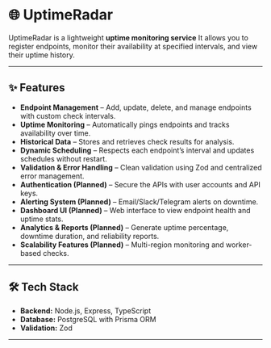 # 🌐 UptimeRadar

UptimeRadar is a lightweight **uptime monitoring service** 
It allows you to register endpoints, monitor their availability at specified intervals, and view their uptime history.

---

## ✨ Features

- **Endpoint Management** – Add, update, delete, and manage endpoints with custom check intervals.  
- **Uptime Monitoring** – Automatically pings endpoints and tracks availability over time.  
- **Historical Data** – Stores and retrieves check results for analysis.  
- **Dynamic Scheduling** – Respects each endpoint’s interval and updates schedules without restart.  
- **Validation & Error Handling** – Clean validation using Zod and centralized error management.  
- **Authentication (Planned)** – Secure the APIs with user accounts and API keys.  
- **Alerting System (Planned)** – Email/Slack/Telegram alerts on downtime.  
- **Dashboard UI (Planned)** – Web interface to view endpoint health and uptime stats.  
- **Analytics & Reports (Planned)** – Generate uptime percentage, downtime duration, and reliability reports.  
- **Scalability Features (Planned)** – Multi-region monitoring and worker-based checks.  

---

## 🛠 Tech Stack

- **Backend:** Node.js, Express, TypeScript  
- **Database:** PostgreSQL with Prisma ORM  
- **Validation:** Zod  


---

